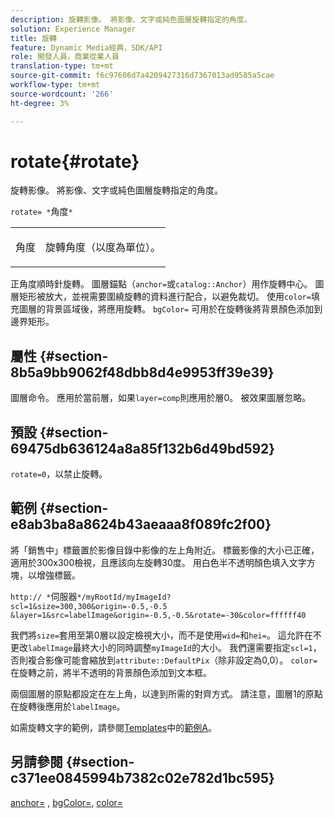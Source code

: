 ```yaml
---
description: 旋轉影像。 將影像、文字或純色圖層旋轉指定的角度。
solution: Experience Manager
title: 旋轉
feature: Dynamic Media經典，SDK/API
role: 開發人員，商業從業人員
translation-type: tm+mt
source-git-commit: f6c97606d7a4209427316d7367013ad9585a5cae
workflow-type: tm+mt
source-wordcount: '266'
ht-degree: 3%

---
```



# rotate{#rotate}

旋轉影像。 將影像、文字或純色圖層旋轉指定的角度。

`rotate= *`角度`*`

<table id="simpletable_5531ED4C2099411DB404657E12B05314"> 
 <tr class="strow"> 
  <td class="stentry"> <p><span class="varname"> 角度</span> </p> </td> 
  <td class="stentry"> <p>旋轉角度（以度為單位）。 </p></td> 
 </tr> 
</table>

正角度順時針旋轉。 圖層錨點（`anchor=`或`catalog::Anchor`）用作旋轉中心。 圖層矩形被放大，並視需要圍繞旋轉的資料進行配合，以避免裁切。 使用`color=`填充圖層的背景區域後，將應用旋轉。 `bgColor=` 可用於在旋轉後將背景顏色添加到邊界矩形。

## 屬性 {#section-8b5a9bb9062f48dbb8d4e9953ff39e39}

圖層命令。 應用於當前層，如果`layer=comp`則應用於層0。 被效果圖層忽略。

## 預設 {#section-69475db636124a8a85f132b6d49bd592}

`rotate=0`，以禁止旋轉。

## 範例 {#section-e8ab3ba8a8624b43aeaaa8f089fc2f00}

將「銷售中」標籤置於影像目錄中影像的左上角附近。 標籤影像的大小已正確，適用於300x300檢視，且應該向左旋轉30度。 用白色半不透明顏色填入文字方塊，以增強標籤。

`http:// *`伺服器`*/myRootId/myImageId?scl=1&size=300,300&origin=-0.5,-0.5 &layer=1&src=labelImage&origin=-0.5,-0.5&rotate=-30&color=ffffff40`

我們將`size=`套用至第0層以設定檢視大小，而不是使用`wid=`和`hei=`。 這允許在不更改`labelImage`最終大小的同時調整`myImageId`的大小。 我們還需要指定`scl=1`，否則複合影像可能會縮放到`attribute::DefaultPix`（除非設定為0,0）。 `color=` 在旋轉之前，將半不透明的背景顏色添加到文本框。

兩個圖層的原點都設定在左上角，以達到所需的對齊方式。 請注意，圖層1的原點在旋轉後應用於`labelImage`。

如需旋轉文字的範例，請參閱[Templates](../../../../../is-api/http-ref/image-serving-api-ref/c-http-protocol-reference/c-templates/c-templates.md#concept-3cd2d2adae0e41b2979b9640244d4d3e)中的[範例A](../../../../../is-api/http-ref/image-serving-api-ref/c-http-protocol-reference/c-templates/r-example-a.md#reference-c78ea82e8a1646738e764fa6685dfbac)。

## 另請參閱 {#section-c371ee0845994b7382c02e782d1bc595}

[anchor=](../../../../../is-api/http-ref/image-serving-api-ref/c-http-protocol-reference/c-command-reference/r-anchor.md#reference-6661e548ab284b82828d8d94c8ddeb7c) ,  [bgColor=](../../../../../is-api/http-ref/image-serving-api-ref/c-http-protocol-reference/c-command-reference/r-bgcolor.md#reference-441371ba4ef54fe781887c5ae448f6ab),  [color=](/help/aem-is-ir-api/is-api/http-ref/image-serving-api-ref/c-http-protocol-reference/c-data-types/r-is-http-color.md)
